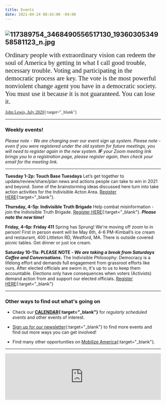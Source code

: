 ```yaml
---
title: Events
date: 2021-04-24 08:43:00 -04:00
---
```


## ![117389754_3468490556517130_1936030534958581123_n.jpg](/uploads/117389754_3468490556517130_1936030534958581123_n.jpg)

<span style="font-family:Papyrus; font-size:1.5em;">Ordinary people with extraordinary vision can redeem the soul of America by getting in what I call good trouble, necessary trouble. Voting and participating in the democratic process are key. The vote is the most powerful nonviolent change agent you have in a democratic society. You must use it because it is not guaranteed. You can lose it.</span>

<span style="font-family:Papyrus; font-size:1.0em;">[John Lewis, July 2020](https://www.nytimes.com/2020/07/30/opinion/john-lewis-civil-rights-america.html){:target="_blank"}</span>

---

### Weekly events!

*Please note - We are changing over our event sign up system.  Please note - even if you were registered under the old system for future meetings, you will need to register again in the new system.  **IF** your Zoom meeting link brings you to a registration page, please register again, then check your email for the meeting link.*

---

**Tuesday 1-2p: Touch Base Tuesdays** Let’s get together to update/review/share/plan news and actions people can take to win in 2021 and beyond. Some of the brainstorming ideas discussed here turn into take action activities for the Indivisible Acton Area. [Register HERE](https://us02web.zoom.us/meeting/register/tZEkde-gpzktG9bKshEM-UVH-RWvS5BagXH7){:target="_blank"}.

**Thursday, 4-5p: Indivisible Truth Brigade** Help combat misinformation - join the Indivisible Truth Brigade.  [Register HERE](https://us02web.zoom.us/meeting/register/tZErd-Cvpj8jGNWkFLbI8Ytv0KuCirJJV7pd){:target="_blank"}. ***Please note the new time!***

**Friday, 4-6p: Friday 411** Spring has Sprung!  We're moving off zoom to in person! First in person event will be May 6th, 4-6 PM-Kimball’s ice cream and restaurant, 400 Littleton RD, Westford, MA. There is outside covered picnic tables. Get dinner or just ice cream. 

**Saturday 10-11a: PLEASE NOTE - *We are taking a break from Saturdays Coffee and Conversations*.**  The Indivisible Philosophy: Democracy is a lifelong effort and demands full engagement from grassroot efforts like ours. After elected officials are sworn in, it's up to us to keep them accountable. Elections only have consequences when voters (Activists) demand action from and support our elected officials. [Register HERE](https://us02web.zoom.us/meeting/register/tZEtcuyprjIvH9MWcXv-SSJ8em4B3_whJVXC){:target="_blank"}

---

### Other ways to find out what's going on

* Check our **[CALENDAR](http://www.indivisibleacton.org/calendar.html){:target="_blank"}** for *regularly scheduled events* and other events of interest.

* [Sign up for our newsletter](https://actionnetwork.org/forms/join-indivisible-acton?source=direct_link&referrer=group-indivisible-acton){:target="_blank"} to find more events and find out more ways you can get involved!

* Find many other opportunities on [Mobilize America](https://www.mobilize.us/swingbluealliance/){:target="_blank"}.

---  

<iframe src="https://www.mobilize.us/embed/swingbluealliance/feed"
style="border:none;"
width="100%"
id="mobilize-feed-iframe">
</iframe>

<script src="https://cdnjs.cloudflare.com/ajax/libs/iframe-resizer/3.6.1/iframeResizer.min.js">
</script>

<script>iFrameResize({}, '#mobilize-feed-iframe')</script>
